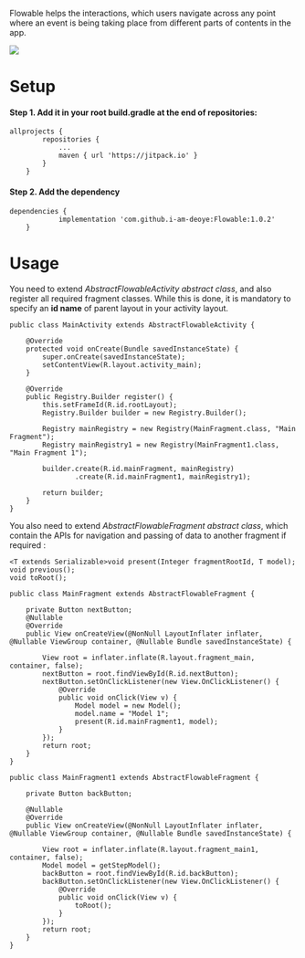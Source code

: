 Flowable helps the interactions, which users navigate across any point where an event is being taking place from different parts of contents in the app.

[![](https://jitpack.io/v/i-am-deoye/Flowable.svg)](https://jitpack.io/#i-am-deoye/Flowable)

# Setup
#### Step 1. Add it in your root build.gradle at the end of repositories:

```
allprojects {
		repositories {
			...
			maven { url 'https://jitpack.io' }
		}
	}
```
#### Step 2. Add the dependency
```
dependencies {
	        implementation 'com.github.i-am-deoye:Flowable:1.0.2'
	}
```

# Usage

You need to extend *AbstractFlowableActivity abstract class*, and also register all required fragment classes. While this is done, it is mandatory to specify an **id name** of parent layout in your activity layout.

```
public class MainActivity extends AbstractFlowableActivity {

    @Override
    protected void onCreate(Bundle savedInstanceState) {
        super.onCreate(savedInstanceState);
        setContentView(R.layout.activity_main);
    }

    @Override
    public Registry.Builder register() {
        this.setFrameId(R.id.rootLayout);
        Registry.Builder builder = new Registry.Builder();

        Registry mainRegistry = new Registry(MainFragment.class, "Main Fragment");
        Registry mainRegistry1 = new Registry(MainFragment1.class, "Main Fragment 1");

        builder.create(R.id.mainFragment, mainRegistry)
                .create(R.id.mainFragment1, mainRegistry1);

        return builder;
    }
}
```


You also need to extend *AbstractFlowableFragment abstract class*, which contain the APIs for navigation and passing of data to another fragment if required :

```
<T extends Serializable>void present(Integer fragmentRootId, T model);
void previous();
void toRoot();
```

```
public class MainFragment extends AbstractFlowableFragment {

    private Button nextButton;
    @Nullable
    @Override
    public View onCreateView(@NonNull LayoutInflater inflater, @Nullable ViewGroup container, @Nullable Bundle savedInstanceState) {

        View root = inflater.inflate(R.layout.fragment_main, container, false);
        nextButton = root.findViewById(R.id.nextButton);
        nextButton.setOnClickListener(new View.OnClickListener() {
            @Override
            public void onClick(View v) {
                Model model = new Model();
                model.name = "Model 1";
                present(R.id.mainFragment1, model);
            }
        });
        return root;
    }
}
```

```
public class MainFragment1 extends AbstractFlowableFragment {

    private Button backButton;

    @Nullable
    @Override
    public View onCreateView(@NonNull LayoutInflater inflater, @Nullable ViewGroup container, @Nullable Bundle savedInstanceState) {

        View root = inflater.inflate(R.layout.fragment_main1, container, false);
        Model model = getStepModel();
        backButton = root.findViewById(R.id.backButton);
        backButton.setOnClickListener(new View.OnClickListener() {
            @Override
            public void onClick(View v) {
                toRoot();
            }
        });
        return root;
    }
}
```
